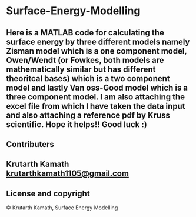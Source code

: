 # Surface-Energy-Modelling
Here is a MATLAB code for calculating the surface energy by three different models namely Zisman model which is a one component model, Owen/Wendt (or Fowkes, both models are mathematically similar but has different theoritcal bases) which is a two component model and lastly Van oss-Good model which is a three component model. I am also attaching the excel file from which I have taken the data input and also attaching a reference pdf by Kruss scientific. Hope it helps!! Good luck :)
---
## Contributers 
Krutarth Kamath <krutarthkamath1105@gmail.com>
---
## License and copyright 
© Krutarth Kamath, Surface Energy Modelling

